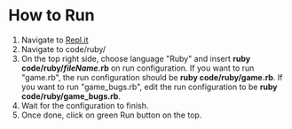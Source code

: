 # How to Run 
1. Navigate to [Repl.it](https://repl.it/github/pranav2595/SE20_HW2-3)
2. Navigate to code/ruby/
3. On the top right side, choose language "Ruby" and insert **ruby code/ruby/*fileName*.rb** on run configuration. If you want to run "game.rb", the run configuration should be **ruby code/ruby/game.rb**. If you want to run "game_bugs.rb", edit the run configuration to be **ruby code/ruby/game_bugs.rb**.
4. Wait for the configuration to finish. 
5. Once done, click on green Run button on the top. 

